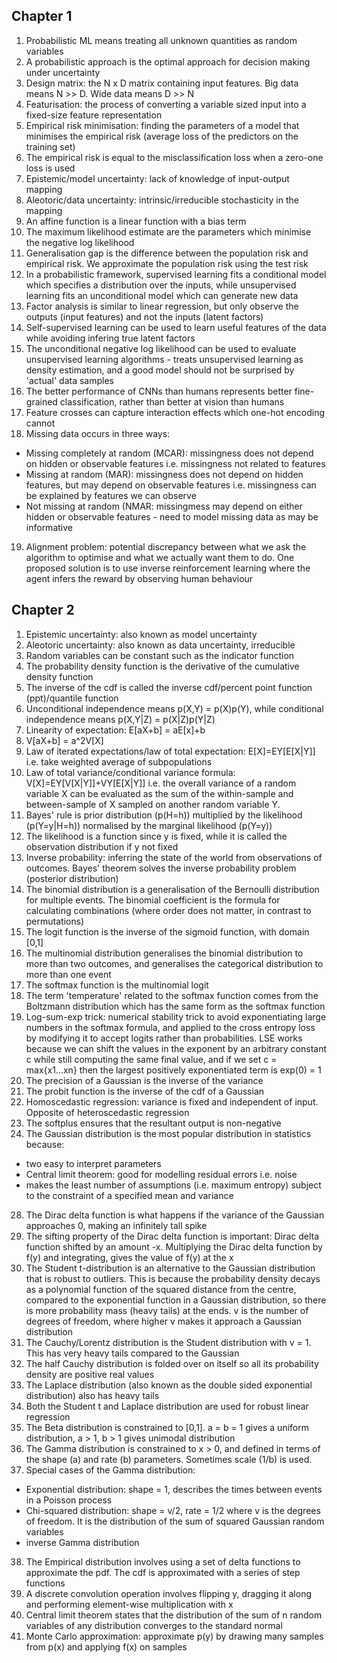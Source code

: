 
## Chapter 1
1. Probabilistic ML means treating all unknown quantities as random variables
2. A probabilistic approach is the optimal approach for decision making under uncertainty
3. Design matrix: the N x D matrix containing input features. Big data means N >> D. Wide data means D >> N
4. Featurisation: the process of converting a variable sized input into a fixed-size feature representation
5. Empirical risk minimisation: finding the parameters of a model that minimises the empirical risk (average loss of the predictors on the training set)
6. The empirical risk is equal to the misclassification loss when a zero-one loss is used
7. Epistemic/model uncertainty: lack of knowledge of input-output mapping
8. Aleotoric/data uncertainty: intrinsic/irreducible stochasticity in the mapping
9. An affine function is a linear function with a bias term
10. The maximum likelihood estimate are the parameters which minimise the negative log likelihood
11. Generalisation gap is the difference between the population risk and empirical risk. We approximate the population risk using the test risk
12. In a probabilistic framework, supervised learning fits a conditional model which specifies a distribution over the inputs, while unsupervised learning fits an unconditional model which can generate new data
13. Factor analysis is similar to linear regression, but only observe the outputs (input features) and not the inputs (latent factors)
14. Self-supervised learning can be used to learn useful features of the data while avoiding infering true latent factors
15. The unconditional negative log likelihood can be used to evaluate unsupervised learning algorithms - treats unsupervised learning as density estimation, and a good model should not be surprised by 'actual' data samples
16. The better performance of CNNs than humans represents better fine-grained classification, rather than better at vision than humans
17. Feature crosses can capture interaction effects which one-hot encoding cannot
18. Missing data occurs in three ways:
* Missing completely at random (MCAR): missingness does not depend on hidden or observable features i.e. missingness not related to features
* Missing at random (MAR): missingness does not depend on hidden features, but may depend on observable features i.e. missingness can be explained by features we can observe
* Not missing at random (NMAR: missingmess may depend on either hidden or observable features - need to model missing data as may be informative
19. Alignment problem: potential discrepancy between what we ask the algorithm to optimise and what we actually want them to do. One proposed solution is to use inverse reinforcement learning where the agent infers the reward by observing human behaviour 

## Chapter 2
1. Epistemic uncertainty: also known as model uncertainty
2. Aleotoric uncertainty: also known as data uncertainty, irreducible
3. Random variables can be constant such as the indicator function
4. The probability density function is the derivative of the cumulative density function
5. The inverse of the cdf is called the inverse cdf/percent point function (ppt)/quantile function
9. Unconditional independence means p(X,Y) = p(X)p(Y), while conditional independence means p(X,Y|Z) = p(X|Z)p(Y|Z)
10. Linearity of expectation: E[aX+b] = aE[x]+b
11. V[aX+b] = a^2V[X]
12. Law of iterated expectations/law of total expectation: E[X]=EY[E[X|Y]] i.e. take weighted average of subpopulations
13. Law of total variance/conditional variance formula: V[X]=EY[V[X|Y]]+VY[E[X|Y]] i.e. the overall variance of a random variable X can be evaluated as the sum of the within-sample and between-sample of X sampled on another random variable Y.
14. Bayes' rule is prior distribution (p(H=h)) multiplied by the likelihood (p(Y=y|H=h)) normalised by the marginal likelihood (p(Y=y))
15. The likelihood is a function since y is fixed, while it is called the observation distribution if y not fixed
16. Inverse probability: inferring the state of the world from observations of outcomes. Bayes' theorem solves the inverse probability problem (posterior distribution)
17. The binomial distribution is a generalisation of the Bernoulli distribution for multiple events. The binomial coefficient is the formula for calculating combinations (where order does not matter, in contrast to permutations)
18. The logit function is the inverse of the sigmoid function, with domain [0,1]
19. The multinomial distribution generalises the binomial distribution to more than two outcomes, and generalises the categorical distribution to more than one event
20. The softmax function is the multinomial logit
21. The term 'temperature' related to the softmax function comes from the Boltzmann distribution which has the same form as the softmax function
22. Log-sum-exp trick: numerical stability trick to avoid exponentiating large numbers in the softmax formula, and applied to the cross entropy loss by modifying it to accept logits rather than probabilities. LSE works because we can shift the values in the exponent by an arbitrary constant c while still computing the same final value, and if we set c = max{x1...xn} then the largest positively exponentiated term is exp(0) = 1
23. The precision of a Gaussian is the inverse of the variance
24. The probit function is the inverse of the cdf of a Gaussian
25. Homoscedastic regression: variance is fixed and independent of input. Opposite of heteroscedastic regression
26. The softplus ensures that the resultant output is non-negative
27. The Gaussian distribution is the most popular distribution in statistics because:
* two easy to interpret parameters
* Central limit theorem: good for modelling residual errors i.e. noise
* makes the least number of assumptions (i.e. maximum entropy) subject to the constraint of a specified mean and variance
28. The Dirac delta function is what happens if the variance of the Gaussian approaches 0, making an infinitely tall spike
29. The sifting property of the Dirac delta function is important: Dirac delta function shifted by an amount -x. Multiplying the Dirac delta function by f(y) and integrating, gives the value of f(y) at the x
30. The Student t-distribution is an alternative to the Gaussian distribution that is robust to outliers. This is because the probability density decays as a polynomial function of the squared distance from the centre, compared to the exponential function in a Gaussian distribution, so there is more probability mass (heavy tails) at the ends. v is the number of degrees of freedom, where higher v makes it approach a Gaussian distribution
31. The Cauchy/Lorentz distribution is the Student distribution with v = 1. This has very heavy tails compared to the Gaussian
32. The half Cauchy distribution is folded over on itself so all its probability density are positive real values
33. The Laplace distribution (also known as the double sided exponential distribution) also has heavy tails
34. Both the Student t and Laplace distribution are used for robust linear regression
35. The Beta distribution is constrained to [0,1]. a = b = 1 gives a uniform distribution, a > 1, b > 1 gives unimodal distribution
36. The Gamma distribution is constrained to x > 0, and defined in terms of the shape (a) and rate (b) parameters. Sometimes scale (1/b) is used.
37. Special cases of the Gamma distribution:
* Exponential distribution: shape = 1, describes the times between events in a Poisson process
* Chi-squared distribution: shape = v/2, rate = 1/2 where v is the degrees of freedom. It is the distribution of the sum of squared Gaussian random variables
* inverse Gamma distribution 
38. The Empirical distribution involves using a set of delta functions to approximate the pdf. The cdf is approximated with a series of step functions
39. A discrete convolution operation involves flipping y, dragging it along and performing element-wise multiplication with x 
40. Central limit theorem states that the distribution of the sum of n random variables of any distribution converges to the standard normal
41. Monte Carlo approximation: approximate p(y) by drawing many samples from p(x) and applying f(x) on samples
